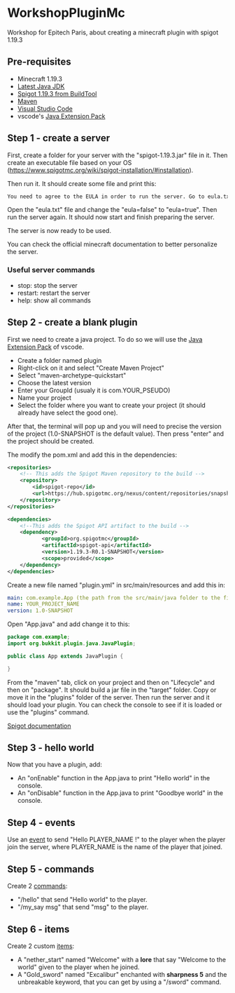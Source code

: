 # WorkshopPluginMc

Workshop for Epitech Paris, about creating a minecraft plugin with spigot 1.19.3

## Pre-requisites

- Minecraft 1.19.3
- [Latest Java JDK](https://www.oracle.com/java/technologies/downloads/#jdk19-windows)
- [Spigot 1.19.3 from BuildTool](https://www.spigotmc.org/wiki/buildtools/)
- [Maven](https://maven.apache.org/)
- [Visual Studio Code](https://code.visualstudio.com/)
- vscode's [Java Extension Pack](https://marketplace.visualstudio.com/items?itemName=vscjava.vscode-java-pack)

## Step 1 - create a server

First, create a folder for your server with the "spigot-1.19.3.jar" file in it. Then create an executable file based on your OS (<https://www.spigotmc.org/wiki/spigot-installation/#installation>).

Then run it. It should create some file and print this:

```txt
You need to agree to the EULA in order to run the server. Go to eula.txt for more info.
```

Open the "eula.txt" file and change the "eula=false" to "eula=true". Then run the server again. It should now start and finish preparing the server.

The server is now ready to be used.

You can check the official minecraft documentation to better personalize the server.

### Useful server commands

- stop: stop the server
- restart: restart the server
- help: show all commands

## Step 2 - create a blank plugin

First we need to create a java project.
To do so we will use the [Java Extension Pack](https://marketplace.visualstudio.com/items?itemName=vscjava.vscode-java-pack) of vscode.

- Create a folder named plugin
- Right-click on it and select "Create Maven Project"
- Select "maven-archetype-quickstart"
- Choose the latest version
- Enter your GroupId (usualy it is com.YOUR_PSEUDO)
- Name your project
- Select the folder where you want to create your project (it should already have select the good one).

After that, the terminal will pop up and you will need to precise the version of the project (1.0-SNAPSHOT is the default value). Then press "enter" and the project should be created.

The modify the pom.xml and add this in the dependencies:

```xml
<repositories>
    <!-- This adds the Spigot Maven repository to the build -->
    <repository>
        <id>spigot-repo</id>
        <url>https://hub.spigotmc.org/nexus/content/repositories/snapshots/</url>
    </repository>
</repositories>

<dependencies>
    <!--This adds the Spigot API artifact to the build -->
    <dependency>
           <groupId>org.spigotmc</groupId>
           <artifactId>spigot-api</artifactId>
           <version>1.19.3-R0.1-SNAPSHOT</version>
           <scope>provided</scope>
    </dependency>
</dependencies>
```

Create a new file named "plugin.yml" in src/main/resources and add this in:

```yaml
main: com.example.App (the path from the src/main/java folder to the file App.java)
name: YOUR_PROJECT_NAME
version: 1.0-SNAPSHOT
```

Open "App.java" and add change it to this:

```java
package com.example;
import org.bukkit.plugin.java.JavaPlugin;

public class App extends JavaPlugin {

}
```

From the "maven" tab, click on your project and then on "Lifecycle" and then on "package". It should build a jar file in the "target" folder. Copy or move it in the "plugins" folder of the server. Then run the server and it should load your plugin. You can check the console to see if it is loaded or use the "plugins" command.

[Spigot documentation](https://hub.spigotmc.org/javadocs/spigot/index.html)

## Step 3 - hello world

Now that you have a plugin, add:

- An "onEnable" function in the App.java to print "Hello world" in the console.
- An "onDisable" function in the App.java to print "Goodbye world" in the console.

<!-- TODO -->
## Step 4 - events

Use an [event](https://hub.spigotmc.org/javadocs/spigot/org/bukkit/event/package-summary.html) to send "Hello PLAYER_NAME !" to the player when the player join the server, where PLAYER_NAME is the name of the player that joined.

<!-- TODO -->
## Step 5 - commands

Create 2 [commands](https://hub.spigotmc.org/javadocs/spigot/org/bukkit/command/package-summary.html):

- "/hello" that send "Hello world" to the player.
- "/my_say msg" that send "msg" to the player.

<!-- TODO -->
## Step 6 - items

Create 2 custom [items](https://hub.spigotmc.org/javadocs/spigot/org/bukkit/inventory/ItemStack.html):

- A "nether_start" named "Welcome" with a **lore** that say "Welcome to the world" given to the player when he joined.
- A "Gold_sword" named "Excalibur" enchanted with **sharpness 5** and the unbreakable keyword, that you can get by using a "/sword" command.
